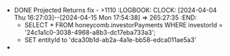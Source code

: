 - DONE Projected Returns fix - >1110
  :LOGBOOK:
  CLOCK: [2024-04-04 Thu 16:27:03]--[2024-04-15 Mon 17:54:38] =>  265:27:35
  :END:
	- SELECT 
	      *
	  FROM
	      honeycomb.investorPayments
	  WHERE
	      investorId = '24c1a1c0-3038-4968-a8b3-dc17eba733a3';
	- SET entityId to 'dca30b1d-ab2a-4a1e-bb58-edca011ae5a3'
-